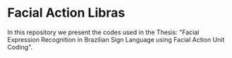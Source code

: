 # Facial Action Libras

In this repository we present the codes used in the Thesis: "Facial Expression Recognition in Brazilian Sign Language using Facial Action Unit Coding".
